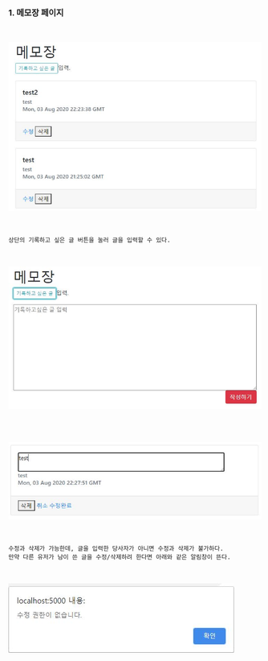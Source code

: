 
### 1. 메모장 페이지 

<br>

![screenshot1](/image/0803-1.JPG)

<br> 
  
    상단의 기록하고 싶은 글 버튼을 눌러 글을 입력할 수 있다.
  
<br>

![screenshot2](/image/0803-2.JPG)

<br> 

<br>

![screenshot3](/image/0803-3.JPG)

<br> 

    수정과 삭제가 가능한데, 글을 입력한 당사자가 아니면 수정과 삭제가 불가하다. 
    만약 다른 유저가 남이 쓴 글을 수정/삭제하려 한다면 아래와 같은 알림창이 뜬다.
    
    
<br>

![screenshot4](/image/0803-4.JPG)

<br>

